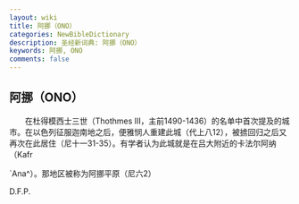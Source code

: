 ```yaml
---
layout: wiki
title: 阿挪（ONO）
categories: NewBibleDictionary
description: 圣经新词典: 阿挪（ONO）
keywords: 阿挪, ONO
comments: false
---
```


## 阿挪（ONO）

　　在杜得模西士三世（Thothmes III，主前1490-1436）的名单中首次提及的城市。在以色列征服迦南地之后，便雅悯人重建此城（代上八12），被掳回归之后又再次在此居住（尼十一31-35）。有学者认为此城就是在吕大附近的卡法尔阿纳（Kafr

`Ana^）。那地区被称为阿挪平原（尼六2）

D.F.P.








